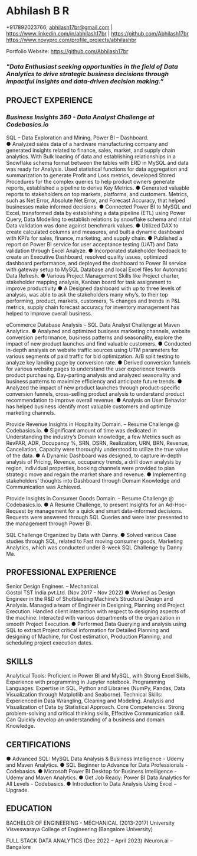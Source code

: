 # Abhilash B R

+917892023766; abhilash17br@gmail.com | https://www.linkedin.com/in/abhilash17br | https://github.com/Abhilash17br
https://www.novypro.com/profile_projects/abhilashbr 

Portfolio Website: https://github.com/Abhilash17br

### *"Data Enthusiast seeking opportunities in the field of Data Analytics to drive strategic business decisions through impactful    insights and data-driven decision making.”*

## PROJECT EXPERIENCE 
### *Business Insights 360 - Data Analyst Challenge at Codebasics.io*
SQL – Data Exploration and Mining, Power BI – Dashboard.	 	 	 	 	 	 	 	           
●	Analyzed sales data of a hardware manufacturing company and generated insights related to finance, sales, market, and supply chain analytics. With Bulk loading of data and establishing relationships in a Snowflake schema format between the tables with ERD in MySQL and data was ready for Analysis. Used statistical functions for data aggregation and summarization to generate Profit and Loss metrics, developed Stored Procedures for the complex queries to help product owners generate reports, established a pipeline to derive Key Metrics.
●	Generated valuable reports to stakeholders on top markets, platforms, and customers. Metrics, such as Net Error, Absolute Net Error, and Forecast Accuracy, that helped businesses make informed decisions.
●	Connected Power BI to MySQL and Excel, transformed data by establishing a data pipeline (ETL) using Power Query, Data Modelling to establish relations by snowflake schema and initial Data validation was done against benchmark values.
●	Utilized DAX to create calculated columns and measures, and built a dynamic dashboard with KPI’s for sales, finance, marketing, and supply chain.
●	Published a report on Power BI service for user acceptance testing (UAT) and Data validation through Excel Analyze.
●	Incorporated stakeholder feedback to create an Executive Dashboard, resolved quality issues, optimized dashboard performance, and deployed the dashboard to Power BI service with gateway setup to MySQL Database and local Excel files for Automatic Data Refresh. 
●	Various Project Management Skills like Project charter, stakeholder mapping analysis, Kanban board for task assignment to improve productivity
●	A Designed dashboard with up to three levels of analysis, was able to ask the stakeholders many why’s, to their top performing, product, markets, customers, % changes and trends in P&L metrics, supply chain forecast accuracy for inventory management has helped to improve overall business.

eCommerce Database Analysis – SQL Data Analyst Challenge at Maven Analytics.
●	Analyzed and optimized business marketing channels, website conversion performance, business patterns and seasonality, explore the impact of new product launches and find valuable customers.
●	Conducted in-depth analysis on website traffic sources using UTM parameters for various segments of paid traffic for bid optimization. A/B split testing to analyze key landing page by conversion rate.
●	Derived conversion funnels for various website pages to understand the user experience towards product purchasing. Day-parting analysis and analyzed seasonality and business patterns to maximize efficiency and anticipate future trends. 
●	Analyzed the impact of new product launches through product-specific conversion funnels, cross-selling product analysis to understand product recommendation to improve overall revenue.
●	Analysis on User Behavior has helped business identify most valuable customers and optimize marketing channels.


Provide Revenue Insights in Hospitality Domain. – Resume Challenge @ Codebasics.io.
●	Significant amount of time was dedicated in Understanding the industry’s Domain knowledge, a few Metrics such as RevPAR, ADR, Occupancy %, SRN, DSRN, Realization, URN, BRN, Revenue, Cancellation, Capacity were thoroughly understood to utilize the true value of the data.
●	A Dynamic Dashboard was designed, to capture in-depth analysis of Pricing, Revenue, occupancy trends, a drill down analysis by region, individual properties, booking channels were provided to plan strategic move and regain the market share and revenue. 
●	Implementing stakeholders’ thoughts into Dashboard through Domain Knowledge and Communication was Achieved.

Provide Insights in Consumer Goods Domain. – Resume Challenge @ Codebasics.io.
●	A Resume Challenge, to present Insights for an Ad-Hoc-Request by management for a quick and smart data-informed decisions. Requests were answered through SQL Queries and were later presented to the management through Power BI.

SQL Challenge Organized by Data with Danny.
●	Solved various Case studies through SQL, related to Fast moving consumer goods, Marketing Analytics, which was conducted under 8-week SQL Challenge by Danny Ma.

## PROFESSIONAL EXPERIENCE 

Senior Design Engineer.  – Mechanical.  
Gostol TST India pvt.Ltd.  (Nov 2017 - Nov 2022)
●	Worked as Design Engineer in the R&D of Shotblasting Machine’s Structural Design and Analysis. Managed a team of Engineer in Designing, Planning and Project Execution. Handled client interaction with respect to designing aspects of the machine. Interacted with various departments of the organization in smooth Project Execution. 
●	Performed Data Querying and analysis using SQL to extract Project critical information for Detailed Planning and designing of Machine, for Cost estimation, Production Planning, and scheduling project execution dates.

## SKILLS

Analytical Tools: Proficient in Power BI and MySQL, with Strong Excel Skills, Experience with programming in Jupyter notebook.
Programming Languages: Expertise in SQL, Python and Libraries (NumPy, Pandas, Data Visualization through Matplotlib and Seaborne).
Technical Skills: Experienced in Data Wrangling, Cleaning and Modeling. Analysis and Visualization of Data by Statistical Approach.
Core Competencies: Strong problem-solving and critical thinking skills, Effective Communication skill. 
                                    Can Quickly develop an understanding of a business and domain Knowledge.

## CERTIFICATIONS

●	Advanced SQL: MySQL Data Analysis & Business Intelligence - Udemy and Maven Analytics.
●	SQL Beginner to Advance for Data Professionals - Codebasics.
●	Microsoft Power BI Desktop for Business Intelligence - Udemy and Maven Analytics.
●	Get Job Ready: Power BI Data Analytics for All Levels - Codebasics.
●	Introduction to Data Analysis Using Excel – Upgrade.


## EDUCATION 

BACHELOR OF ENGINEERING - MECHANICAL (2013-2017)
University Visveswaraya College of Engineering (Bangalore University)

FULL STACK DATA ANALYTICS (Dec 2022 – April 2023)
iNeuron.ai – Bangalore
